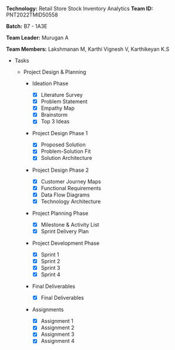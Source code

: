 
**Technology:** Retail Store Stock Inventory Analytics
**Team ID:** PNT2022TMID50558

**Batch:** B7 - 1A3E

**Team Leader:** Murugan A

**Team Members:** Lakshmanan M, Karthi Vignesh V, Karthikeyan K.S

- Tasks
   - Project Design & Planning

      - Ideation Phase
         - [x] Literature Survey
         - [x] Problem Statement
         - [x] Empathy Map
         - [x] Brainstorm
         - [x]  Top 3 Ideas
         
      - Project Design Phase 1

         - [x] Proposed Solution
         - [x] Problem-Solution Fit
         - [x] Solution Architecture
         
      - Project Design Phase 2

         - [x] Customer Journey Maps
         - [x] Functional Requirements
         - [x] Data Flow Diagrams
         - [x] Technology Architecture
         
      - Project Planning Phase

         - [x] Milestone & Activity List
         - [x] Sprint Delivery Plan
         
      - Project Development Phase

         - [x] Sprint 1
         - [x] Sprint 2
         - [x] Sprint 3
         - [x] Sprint 4
         
      - Final Deliverables

         - [x] Final Deliverables
         
      - Assignments
        - [x] Assignment 1
        - [x] Assignment 2
        - [x] Assignment 3
        - [x] Assignment 4

